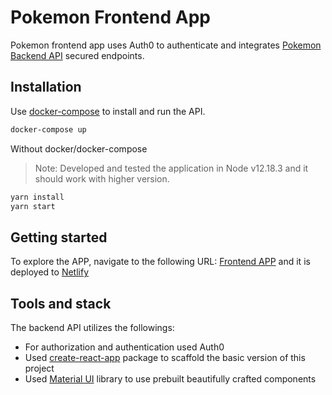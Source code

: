 # Pokemon Frontend App

Pokemon frontend app uses Auth0 to authenticate and integrates [Pokemon Backend API](http://localhost:6060/api-docs) secured endpoints.

## Installation

Use [docker-compose](https://docs.docker.com/compose/) to install and run the API.

```bash
docker-compose up
```

Without docker/docker-compose
> Note: Developed and tested the application in Node v12.18.3 and it should work with higher version.
```bash
yarn install
yarn start
```

## Getting started

To explore the APP, navigate to the following URL: [Frontend APP](http://localhost:4040) and it is deployed to [Netlify](https://poke-frontend-app.netlify.app/)

## Tools and stack
The backend API utilizes the followings:
- For authorization and authentication used Auth0
- Used [create-react-app](https://create-react-app.dev/docs/making-a-progressive-web-app/) package to scaffold the basic version of this project
- Used [Material UI](https://mui.com/) library to use prebuilt beautifully crafted components